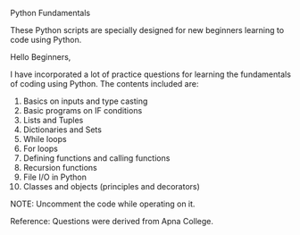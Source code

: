 Python Fundamentals

These Python scripts are specially designed for new beginners learning to code using Python.

Hello Beginners,

I have incorporated a lot of practice questions for learning the fundamentals of coding using Python. The contents included are:

1. Basics on inputs and type casting
2. Basic programs on IF conditions
3. Lists and Tuples
4. Dictionaries and Sets
5. While loops
6. For loops
7. Defining functions and calling functions
8. Recursion functions
9. File I/O in Python
10. Classes and objects (principles and decorators)

NOTE: Uncomment the code while operating on it.

Reference: Questions were derived from Apna College.


